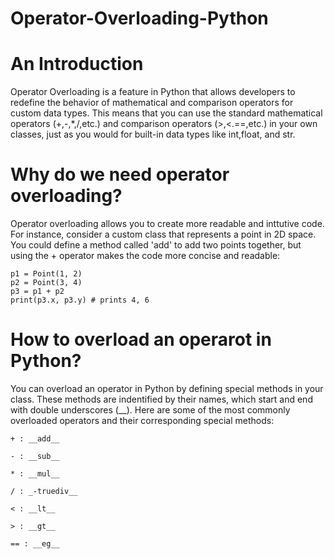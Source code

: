 # Operator-Overloading-Python
# An Introduction
Operator Overloading is a feature in Python that allows developers to redefine the behavior of mathematical and comparison operators for custom data types. This means that you can use the standard mathematical operators (+,-,*,/,etc.) and comparison operators (>,<.==,etc.) in your own classes, just as you would for built-in data types like int,float, and str.

# Why do we need operator overloading?
Operator overloading allows you to create more readable and inttutive code. For instance, consider a custom class that represents a point in 2D space. You could define a method called 'add' to add two points together, but using the + operator makes the code more concise and readable:

    p1 = Point(1, 2)
    p2 = Point(3, 4)
    p3 = p1 + p2
    print(p3.x, p3.y) # prints 4, 6


# How to overload an operarot in Python?
You can overload an operator in Python by defining special methods in your class.
These methods are indentified by their names, which start and end with double underscores (__). Here are some of the most commonly overloaded operators and their corresponding special methods:

    + : __add__

    - : __sub__

    * : __mul__

    / : _-truediv__

    < : __lt__

    > : __gt__

    == : __eg__

